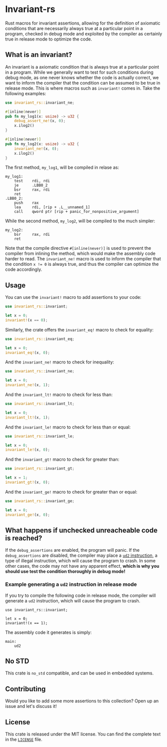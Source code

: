 # Invariant-rs
Rust macros for invariant assertions, allowing for the definition of axiomatic conditions that are necessarily always true at a particular point in a program, checked in debug mode and exploited by the compiler as certainly true in release mode to optimize the code.

## What is an invariant?
An invariant is a axiomatic condition that is always true at a particular point in a program. While we generally want to test for such conditions during debug mode, as one never knows whether the code is actually correct, we want to inform the compiler that the condition can be assumed to be true in release mode. This is where macros such as `invariant!` comes in. Take the following examples:

```rust
use invariant_rs::invariant_ne;

#[inline(never)]
pub fn my_log1(x: usize) -> u32 {
    debug_assert_ne!(x, 0);
    x.ilog2()
}

#[inline(never)]
pub fn my_log2(x: usize) -> u32 {
    invariant_ne!(x, 0);
    x.ilog2()
}
```

The first method, `my_log1`, will be compiled in relase as:

```assembly
my_log1:
    test    rdi, rdi
    je      .LBB0_2
    bsr     rax, rdi
    ret
.LBB0_2:
    push    rax
    lea     rdi, [rip + .L__unnamed_1]
    call    qword ptr [rip + panic_for_nonpositive_argument]
```

While the second method, `my_log2`, will be compiled to the much simpler:

```assembly
my_log2:
    bsr     rax, rdi
    ret
```

Note that the compile directive `#[inline(never)]` is used to prevent the compiler from inlining the method, which would make the assembly code harder to read. The `invariant_ne!` macro is used to inform the compiler that the condition `x != 0` is always true, and thus the compiler can optimize the code accordingly.

## Usage

You can use the `invariant!` macro to add assertions to your code:

```rust
use invariant_rs::invariant;

let x = 0;
invariant!(x == 0);
```

Similarly, the crate offers the `invariant_eq!` macro to check for equality:

```rust
use invariant_rs::invariant_eq;

let x = 0;
invariant_eq!(x, 0);
```

And the `invariant_ne!` macro to check for inequality:

```rust
use invariant_rs::invariant_ne;

let x = 0;
invariant_ne!(x, 1);
```

And the `invariant_lt!` macro to check for less than:

```rust
use invariant_rs::invariant_lt;

let x = 0;
invariant_lt!(x, 1);
```

And the `invariant_le!` macro to check for less than or equal:

```rust
use invariant_rs::invariant_le;

let x = 0;
invariant_le!(x, 0);
```

And the `invariant_gt!` macro to check for greater than:

```rust
use invariant_rs::invariant_gt;

let x = 1;
invariant_gt!(x, 0);
```

And the `invariant_ge!` macro to check for greater than or equal:

```rust
use invariant_rs::invariant_ge;

let x = 0;
invariant_ge!(x, 0);
```

## What happens if unchecked unreacheable code is reached?
If the `debug_assertions` are enabled, the program will panic. If the `debug_assertions` are disabled, the compiler may place a [`ud2` instruction](https://en.wikipedia.org/wiki/Illegal_opcode), a type of illegal instruction, which will cause the program to crash. In some other cases, the code may not have any apparent effect, **which is why you should use test the condition thoroughly in debug mode!**

### Example generating a `ud2` instruction in release mode
If you try to compile the following code in release mode, the compiler will generate a `ud2` instruction, which will cause the program to crash.

```no_run
use invariant_rs::invariant;

let x = 0;
invariant!(x == 1);
```

The assembly code it generates is simply:

```x86asm
main:
    ud2
```

## No STD
This crate is `no_std` compatible, and can be used in embedded systems.

## Contributing
Would you like to add some more assertions to this collection? Open up an issue and let's discuss it!

## License
This crate is released under the MIT license. You can find the complete text in the [`LICENSE`](https://github.com/LucaCappelletti94/invariant-rs/blob/main/LICENSE) file.